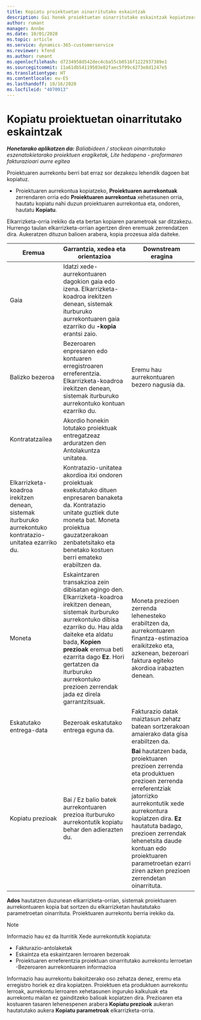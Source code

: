 ```yaml
---
title: Kopiatu proiektuetan oinarritutako eskaintzak
description: Gai honek proiektuetan oinarritutako eskaintzak kopiatzeari buruzko informazioa eskaintzen du Project Operations-en.
author: rumant
manager: Annbe
ms.date: 10/01/2020
ms.topic: article
ms.service: dynamics-365-customerservice
ms.reviewer: kfend
ms.author: rumant
ms.openlocfilehash: d7234958d542dec4cba55cb0516f1222937389e1
ms.sourcegitcommit: 11a61db54119503e82faec5f99c4273e8d1247e5
ms.translationtype: HT
ms.contentlocale: eu-ES
ms.lasthandoff: 10/16/2020
ms.locfileid: "4070913"
---
```

# <a name="copy-project-based-quotes"></a>Kopiatu proiektuetan oinarritutako eskaintzak

_**Honetarako aplikatzen da:** Baliabideen / stockean oinarritutako eszenatokietarako proiektuen eragiketak, Lite hedapena - proformaren fakturazioari aurre egitea_

Proiektuaren aurrekontu berri bat erraz sor dezakezu lehendik dagoen bat kopiatuz. 

- Proiektuaren aurrekontua kopiatzeko, **Proiektuaren aurrekontuak** zerrendaren orria edo **Proiektuaren aurrekontua** xehetasunen orria, hautatu kopiatu nahi duzun proiektuaren aurrekontua eta, ondoren, hautatu **Kopiatu**.

Elkarrizketa-orria irekiko da eta bertan kopiaren parametroak sar ditzakezu. Hurrengo taulan elkarrizketa-orrian agertzen diren eremuak zerrendatzen dira. Aukeratzen dituzun balioen arabera, kopia prozesua alda daiteke.

| **Eremua** | **Garrantzia, xedea eta orientazioa** | **Downstream eragina** |
| --- | --- | --- |
| Gaia | Idatzi xede-aurrekontuaren dagokion gaia edo izena. Elkarrizketa-koadroa irekitzen denean, sistemak iturburuko aurrekontuaren gaia ezarriko du **-kopia** erantsi zaio. | |
| Balizko bezeroa | Bezeroaren enpresaren edo kontuaren erregistroaren erreferentzia. Elkarrizketa-koadroa irekitzen denean, sistemak iturburuko aurrekontuko kontuan ezarriko du. | Eremu hau aurrekontuaren bezero nagusia da. |
| Kontratatzailea | Akordio honekin lotutako proiektuak entregatzeaz arduratzen den Antolakuntza unitatea.
Elkarrizketa-koadroa irekitzen denean, sistemak iturburuko aurrekontuko kontratazio-unitatea ezarriko du. | Kontratazio-unitatea akordioa itxi ondoren proiektuak exekutatuko dituen enpresaren banaketa da. Kontratazio unitate guztiek dute moneta bat. Moneta proiektua gauzatzerakoan zenbatetsitako eta benetako kostuen berri emateko erabiltzen da. |
| Moneta | Eskaintzaren transakzioa zein dibisatan egingo den. Elkarrizketa-koadroa irekitzen denean, sistemak iturburuko aurrekontuko dibisa ezarriko du. Hau alda daiteke eta aldatu bada, **Kopien prezioak** eremua beti ezarrita dago **Ez**. Hori gertatzen da iturburuko aurrekontuko prezioen zerrendak jada ez direla garrantzitsuak. | Moneta prezioen zerrenda lehenesteko erabiltzen da, aurrekontuaren finantza-estimazioa eraikitzeko eta, azkenean, bezeroari faktura egiteko akordioa irabazten denean. |
| Eskatutako entrega-data | Bezeroak eskatutako entrega eguna da. | Fakturazio datak maiztasun zehatz batean sortzerakoan amaierako data gisa erabiltzen da. |
| Kopiatu prezioak | Bai / Ez balio batek aurrekontuaren prezioa iturburuko aurrekontutik kopiatu behar den adierazten du. | **Bai** hautatzen bada, proiektuaren prezioen zerrenda eta produktuen prezioen zerrenda erreferentziak jatorrizko aurrekontutik xede aurrekontura kopiatzen dira. **Ez** hautatuta badago, prezioen zerrendak lehenetsita daude kontuan edo proiektuaren parametroetan ezarri ziren azken prezioen zerrendetan oinarrituta. |

**Ados** hautatzen duzunean elkarrizketa-orrian, sistemak proiektuaren aurrekontuaren kopia bat sortzen du elkarrizketan hautatutako parametroetan oinarrituta. Proiektuaren aurrekontu berria irekiko da. 

> [!NOTE]
> Informazio hau ez da Iturritik Xede aurrekontutik kopiatuta:
>
> - Fakturazio-antolaketak
> - Eskaintza eta eskaintzaren lerroaren bezeroak
> - Proiektuaren erreferentzia proiektuan oinarritutako aurrekontu lerroetan -Bezeroaren aurrekontuaren informazioa
>
>Informazio hau aurrekontu bakoitzerako oso zehatza denez, eremu eta erregistro horiek ez dira kopiatzen. Proiektuen eta produktuen aurrekontu lerroak, aurrekontu lerroaren xehetasunen inguruko kalkuluak eta aurrekontu mailan ez gainditzeko balioak kopiatzen dira. Prezioaren eta kostuaren tasaren lehenespenen arabera **Kopiatu prezioak** aukeran hautatutako aukera **Kopiatu parametroak** elkarrizketa-orria.
